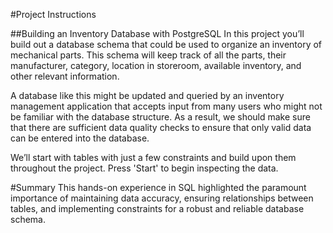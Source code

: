 
#Project Instructions

##Building an Inventory Database with PostgreSQL
In this project you’ll build out a database schema that could be used to organize an inventory of mechanical parts. This schema will keep track of all the parts, their manufacturer, category, location in storeroom, available inventory, and other relevant information.

A database like this might be updated and queried by an inventory management application that accepts input from many users who might not be familiar with the database structure. As a result, we should make sure that there are sufficient data quality checks to ensure that only valid data can be entered into the database.

We’ll start with tables with just a few constraints and build upon them throughout the project. Press 'Start' to begin inspecting the data.

#Summary
This hands-on experience in SQL highlighted the paramount importance of maintaining data accuracy, ensuring relationships between tables, and implementing constraints for a robust and reliable database schema.